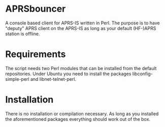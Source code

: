 # APRSbouncer
A console based client for APRS-IS written in Perl. The purpose is to have "deputy" APRS client on the APRS-IS as long as your default (HF-)APRS station is offline.

# Requirements
The script needs two Perl modules that can be installed from the default repositories. Under Ubuntu you need to install the packages libconfig-simple-perl and libnet-telnet-perl.

# Installation
There is no installation or compilation necessary. As long as you installed the aforementioned packages everything should work out of the box.
